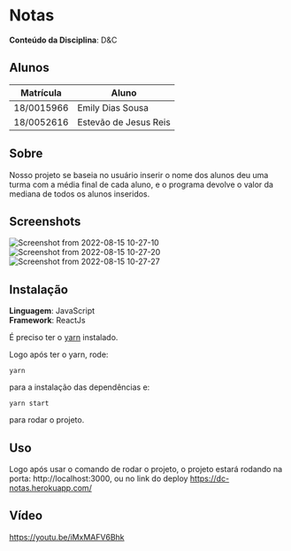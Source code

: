 # Notas

**Conteúdo da Disciplina**: D&C<br>

## Alunos
| Matrícula  | Aluno                 |
| ---------- | --------------------- |
| 18/0015966 | Emily Dias Sousa      |
| 18/0052616 | Estevão de Jesus Reis |

## Sobre 
Nosso projeto se baseia no usuário inserir o nome dos alunos deu uma turma com a média final de cada aluno, e o programa devolve o valor da mediana de todos os alunos inseridos.

## Screenshots
![Screenshot from 2022-08-15 10-27-10](https://user-images.githubusercontent.com/52640974/184644643-57a71d03-bec2-43ff-8997-7b77f5ed0cb3.png)
![Screenshot from 2022-08-15 10-27-20](https://user-images.githubusercontent.com/52640974/184644650-1d5876c9-ead1-4e69-a330-43d544e7b555.png)
![Screenshot from 2022-08-15 10-27-27](https://user-images.githubusercontent.com/52640974/184644653-79113864-9e5a-4b21-a9a4-bfbc8bde8274.png)

## Instalação 
**Linguagem**: JavaScript<br>
**Framework**: ReactJs<br>

É preciso ter o [yarn](https://classic.yarnpkg.com/lang/en/docs/install/#debian-stable) instalado.

Logo após ter o yarn, rode:

```
yarn
```

para a instalação das dependências e:

```
yarn start
```

para rodar o projeto.

## Uso 
Logo após usar o comando de rodar o projeto, o projeto estará rodando na porta: http://localhost:3000, ou no link do deploy https://dc-notas.herokuapp.com/

## Vídeo
https://youtu.be/iMxMAFV6Bhk

